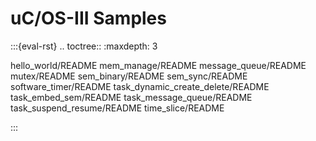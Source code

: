 # uC/OS-III Samples

:::{eval-rst}
.. toctree::
   :maxdepth: 3

   hello_world/README
   mem_manage/README
   message_queue/README
   mutex/README
   sem_binary/README
   sem_sync/README
   software_timer/README
   task_dynamic_create_delete/README
   task_embed_sem/README
   task_message_queue/README
   task_suspend_resume/README
   time_slice/README

:::

